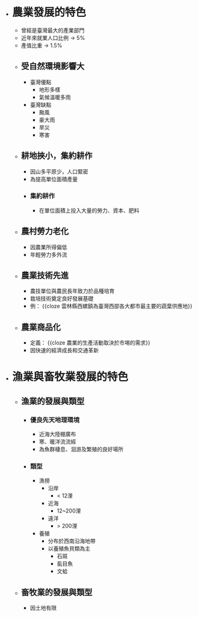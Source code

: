 - # 農業發展的特色
	- 曾經是臺灣最大的產業部門
	- 近年來就業人口比例 -> 5%
	- 產值比重 -> 1.5%
	- ## 受自然環境影響大
		- 臺灣優點
			- 地形多樣
			- 氣候溫暖多雨
		- 臺灣缺點
			- 颱風
			- 豪大雨
			- 旱災
			- 寒害
	- ## 耕地挾小，集約耕作
		- 因山多平原少，人口緊密
		- 為提高單位面積產量
		- ### 集約耕作
			- 在單位面積上投入大量的勞力、資本、肥料
	- ## 農村勞力老化
		- 因農業所得偏低
		- 年輕勞力多外流
	- ## 農業技術先進
		- 農技單位與農民長年致力於品種培育
		- 栽培技術奠定良好發展基礎
		- 例： {{cloze 雲林縣西螺鎮為臺灣西部各大都市最主要的蔬葉供應地}}
	- ## 農業商品化
		- 定義： {{cloze 農業的生產活動取決於市埸的需求}}
		- 因快速的經濟成長和交通革新
- # 漁業與畜牧業發展的特色
	- ## 漁業的發展與類型
		- ### 優良先天地理環境
			- 近海大陸棚廣布
			- 寒、暖洋流流經
			- 為魚群棲息、洄游及繁殖的良好場所
		- ### 類型
			- 漁撈
				- 沿岸
					- < 12浬
				- 近海
					- 12~200浬
				- 遠洋
					- \> 200浬
			- 養殖
				- 分布於西南沿海地帶
				- 以養殖魚貝類為主
					- 石斑
					- 虱目魚
					- 文蛤
	- ## 畜牧業的發展與類型
		- 因土地有限